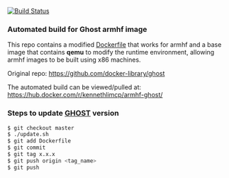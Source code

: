 [![Build Status](https://travis-ci.org/kennethlimcp/armhf-ghost.svg?branch=master)](https://travis-ci.org/kennethlimcp/armhf-ghost)

### Automated build for Ghost armhf image

This repo contains a modified [Dockerfile](Dockerfile) that works for armhf and a base image that contains **qemu** to modify the runtime environment, allowing armhf images to be built using x86 machines.


Original repo: https://github.com/docker-library/ghost

The automated build can be viewed/pulled at: https://hub.docker.com/r/kennethlimcp/armhf-ghost/

### Steps to update [GHOST](https://ghost.org) version

```sh
$ git checkout master
$ ./update.sh
$ git add Dockerfile
$ git commit
$ git tag x.x.x
$ git push origin <tag_name>
$ git push
```
